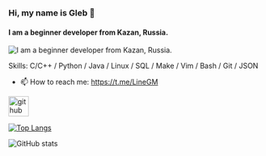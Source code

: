 ### Hi, my name is Gleb 👋
#### I am a beginner developer from Kazan, Russia.
![I am a beginner developer from Kazan, Russia.](https://media.giphy.com/media/13HgwGsXF0aiGY/giphy.gif)

Skills: C/C++ / Python / Java / Linux / SQL / Make / Vim / Bash / Git / JSON 

- 📫 How to reach me: https://t.me/LineGM


[<img src='https://cdn.jsdelivr.net/npm/simple-icons@3.0.1/icons/github.svg' alt='github' height='40'>](https://github.com/LineGM)  

[![Top Langs](https://github-readme-stats.vercel.app/api/top-langs/?username=LineGM)](https://github.com/anuraghazra/github-readme-stats)

![GitHub stats](https://github-readme-stats.vercel.app/api?username=LineGM&show_icons=true)  
